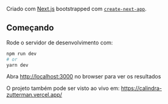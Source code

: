 Criado com [Next.js](https://nextjs.org/) bootstrapped com [`create-next-app`](https://github.com/vercel/next.js/tree/canary/packages/create-next-app).

## Começando

Rode o servidor de desenvolvimento com:
```bash
npm run dev
# or
yarn dev
```

Abra [http://localhost:3000](http://localhost:3000) no browser para ver os resultados

O projeto também pode ser visto ao vivo em: https://calindra-zutterman.vercel.app/

